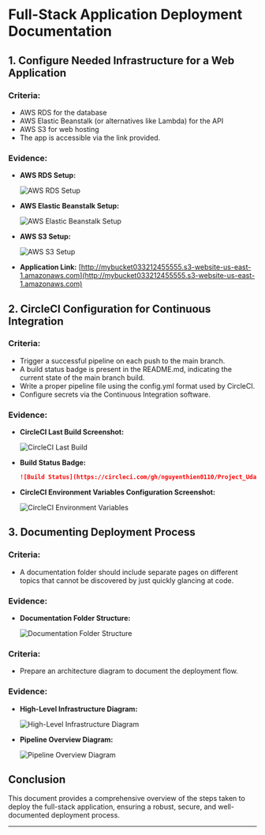 # Full-Stack Application Deployment Documentation

## 1. Configure Needed Infrastructure for a Web Application

### Criteria:
- AWS RDS for the database
- AWS Elastic Beanstalk (or alternatives like Lambda) for the API
- AWS S3 for web hosting
- The app is accessible via the link provided.

### Evidence:
- **AWS RDS Setup:**

    ![AWS RDS Setup](Img/aws-rds.png)

- **AWS Elastic Beanstalk Setup:**

    ![AWS Elastic Beanstalk Setup](Img/aws-eb.png)

- **AWS S3 Setup:**

    ![AWS S3 Setup](Img/aws-s3.png)

- **Application Link:** [http://mybucket033212455555.s3-website-us-east-1.amazonaws.com](http://mybucket033212455555.s3-website-us-east-1.amazonaws.com)

## 2. CircleCI Configuration for Continuous Integration

### Criteria:
- Trigger a successful pipeline on each push to the main branch.
- A build status badge is present in the README.md, indicating the current state of the main branch build.
- Write a proper pipeline file using the config.yml format used by CircleCI.
- Configure secrets via the Continuous Integration software.

### Evidence:
- **CircleCI Last Build Screenshot:**

    ![CircleCI Last Build](Img/circleci-last-build.png)

- **Build Status Badge:**

    ```markdown
    ![Build Status](https://circleci.com/gh/nguyenthien0110/Project_Udaicity_04.svg?style=shield)
    ```
- **CircleCI Environment Variables Configuration Screenshot:**

    ![CircleCI Environment Variables](Img/circleci-env-variables.png)

## 3. Documenting Deployment Process

### Criteria:
- A documentation folder should include separate pages on different topics that cannot be discovered by just quickly glancing at code.

### Evidence:
- **Documentation Folder Structure:**

    ![Documentation Folder Structure](Img/docs-folder-structure.png)

### Criteria:
- Prepare an architecture diagram to document the deployment flow.

### Evidence:
- **High-Level Infrastructure Diagram:**

    ![High-Level Infrastructure Diagram](Img/high-level-diagram.png)

- **Pipeline Overview Diagram:**

    ![Pipeline Overview Diagram](Img/pipeline-diagram.png)

## Conclusion

This document provides a comprehensive overview of the steps taken to deploy the full-stack application, ensuring a robust, secure, and well-documented deployment process.

---